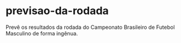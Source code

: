 # previsao-da-rodada
Prevê os resultados da rodada do Campeonato Brasileiro de Futebol Masculino de forma ingênua.
